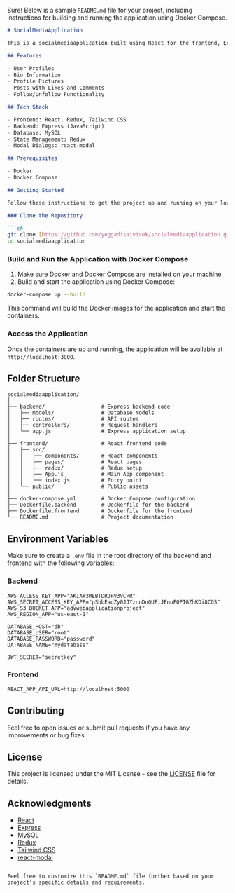 Sure! Below is a sample `README.md` file for your project, including instructions for building and running the application using Docker Compose.

```markdown
# SocialMediaApplication

This is a socialmediaapplication built using React for the frontend, Express (JavaScript) for the backend, and MySQL for the database. The application features user profiles, bio information, profile pictures, and a feed displaying posts.

## Features

- User Profiles
- Bio Information
- Profile Pictures
- Posts with Likes and Comments
- Follow/Unfollow Functionality

## Tech Stack

- Frontend: React, Redux, Tailwind CSS
- Backend: Express (JavaScript)
- Database: MySQL
- State Management: Redux
- Modal Dialogs: react-modal

## Prerequisites

- Docker
- Docker Compose

## Getting Started

Follow these instructions to get the project up and running on your local machine.

### Clone the Repository

```sh
git clone [https://github.com/yeggadisaivivek/socialmediaapplication.git]
cd socialmediaapplication
```

### Build and Run the Application with Docker Compose

1. Make sure Docker and Docker Compose are installed on your machine.
2. Build and start the application using Docker Compose:

```sh
docker-compose up --build
```

This command will build the Docker images for the application and start the containers.

### Access the Application

Once the containers are up and running, the application will be available at `http://localhost:3000`.

## Folder Structure

```
socialmediaapplication/
│
├── backend/                  # Express backend code
│   ├── models/               # Database models
│   ├── routes/               # API routes
│   ├── controllers/          # Request handlers
│   └── app.js                # Express application setup
│
├── frontend/                 # React frontend code
│   ├── src/
│   │   ├── components/       # React components
│   │   ├── pages/            # React pages
│   │   ├── redux/            # Redux setup
│   │   ├── App.js            # Main App component
│   │   └── index.js          # Entry point
│   └── public/               # Public assets
│
├── docker-compose.yml        # Docker Compose configuration
├── Dockerfile.backend        # Dockerfile for the backend
├── Dockerfile.frontend       # Dockerfile for the frontend
└── README.md                 # Project documentation
```

## Environment Variables

Make sure to create a `.env` file in the root directory of the backend and frontend with the following variables:

### Backend

```
AWS_ACCESS_KEY_APP="AKIAW3MEBTDRJHV3VCPR"
AWS_SECRET_ACCESS_KEY_APP="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"
AWS_S3_BUCKET_APP="advwebapplicationproject"
AWS_REGION_APP="us-east-1"

DATABASE_HOST="db"
DATABASE_USER="root"
DATABASE_PASSWORD="password"
DATABASE_NAME="mydatabase"

JWT_SECRET="secretkey"
```

### Frontend

```
REACT_APP_API_URL=http://localhost:5000
```

## Contributing

Feel free to open issues or submit pull requests if you have any improvements or bug fixes.

## License

This project is licensed under the MIT License - see the [LICENSE](LICENSE) file for details.

## Acknowledgments

- [React](https://reactjs.org/)
- [Express](https://expressjs.com/)
- [MySQL](https://www.mysql.com/)
- [Redux](https://redux.js.org/)
- [Tailwind CSS](https://tailwindcss.com/)
- [react-modal](https://github.com/reactjs/react-modal)
```

Feel free to customize this `README.md` file further based on your project's specific details and requirements.
